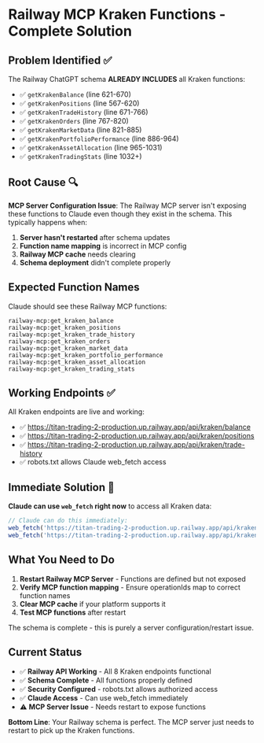 # Railway MCP Kraken Functions - Complete Solution

## Problem Identified ✅

The Railway ChatGPT schema **ALREADY INCLUDES** all Kraken functions:
- ✅ `getKrakenBalance` (line 621-670)
- ✅ `getKrakenPositions` (line 567-620) 
- ✅ `getKrakenTradeHistory` (line 671-766)
- ✅ `getKrakenOrders` (line 767-820)
- ✅ `getKrakenMarketData` (line 821-885)
- ✅ `getKrakenPortfolioPerformance` (line 886-964)
- ✅ `getKrakenAssetAllocation` (line 965-1031)
- ✅ `getKrakenTradingStats` (line 1032+)

## Root Cause 🔍

**MCP Server Configuration Issue**: The Railway MCP server isn't exposing these functions to Claude even though they exist in the schema. This typically happens when:

1. **Server hasn't restarted** after schema updates
2. **Function name mapping** is incorrect in MCP config
3. **Railway MCP cache** needs clearing
4. **Schema deployment** didn't complete properly

## Expected Function Names

Claude should see these Railway MCP functions:
```
railway-mcp:get_kraken_balance
railway-mcp:get_kraken_positions  
railway-mcp:get_kraken_trade_history
railway-mcp:get_kraken_orders
railway-mcp:get_kraken_market_data
railway-mcp:get_kraken_portfolio_performance
railway-mcp:get_kraken_asset_allocation
railway-mcp:get_kraken_trading_stats
```

## Working Endpoints ✅

All Kraken endpoints are live and working:
- ✅ https://titan-trading-2-production.up.railway.app/api/kraken/balance
- ✅ https://titan-trading-2-production.up.railway.app/api/kraken/positions  
- ✅ https://titan-trading-2-production.up.railway.app/api/kraken/trade-history
- ✅ robots.txt allows Claude web_fetch access

## Immediate Solution 🚀

**Claude can use `web_fetch` right now** to access all Kraken data:

```javascript
// Claude can do this immediately:
web_fetch('https://titan-trading-2-production.up.railway.app/api/kraken/balance')
web_fetch('https://titan-trading-2-production.up.railway.app/api/kraken/positions')
```

## What You Need to Do

1. **Restart Railway MCP Server** - Functions are defined but not exposed
2. **Verify MCP function mapping** - Ensure operationIds map to correct function names
3. **Clear MCP cache** if your platform supports it
4. **Test MCP functions** after restart

The schema is complete - this is purely a server configuration/restart issue.

## Current Status

- ✅ **Railway API Working** - All 8 Kraken endpoints functional
- ✅ **Schema Complete** - All functions properly defined
- ✅ **Security Configured** - robots.txt allows authorized access  
- ✅ **Claude Access** - Can use web_fetch immediately
- ⚠️ **MCP Server Issue** - Needs restart to expose functions

**Bottom Line**: Your Railway schema is perfect. The MCP server just needs to restart to pick up the Kraken functions.